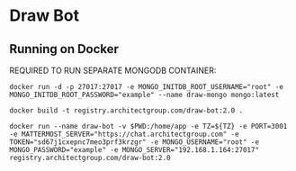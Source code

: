 # Draw Bot

## Running on Docker
REQUIRED TO RUN SEPARATE MONGODB CONTAINER:
```
docker run -d -p 27017:27017 -e MONGO_INITDB_ROOT_USERNAME="root" -e MONGO_INITDB_ROOT_PASSWORD="example" --name draw-mongo mongo:latest
```

```
docker build -t registry.architectgroup.com/draw-bot:2.0 . 
```

```
docker run --name draw-bot -v $PWD:/home/app -e TZ=${TZ} -e PORT=3001 -e MATTERMOST_SERVER="https://chat.architectgroup.com" -e TOKEN="sd67j1cxepnc7meo3prf3krzgr" -e MONGO_USERNAME="root" -e MONGO_PASSWORD="example" -e MONGO_SERVER="192.168.1.164:27017" registry.architectgroup.com/draw-bot:2.0
```
